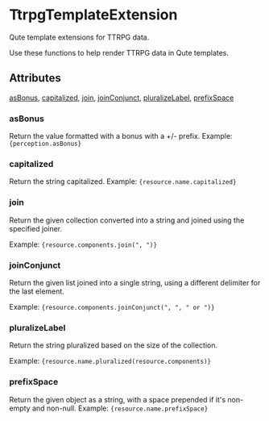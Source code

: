 # TtrpgTemplateExtension

Qute template extensions for TTRPG data.

Use these functions to help render TTRPG data in Qute templates.

## Attributes

[asBonus](#asbonus), [capitalized](#capitalized), [join](#join), [joinConjunct](#joinconjunct), [pluralizeLabel](#pluralizelabel), [prefixSpace](#prefixspace)


### asBonus

Return the value formatted with a bonus with a +/- prefix. Example: `{perception.asBonus}`

### capitalized

Return the string capitalized. Example: `{resource.name.capitalized}`

### join

Return the given collection converted into a string and joined using the specified joiner.

Example: `{resource.components.join(", ")}`

### joinConjunct

Return the given list joined into a single string, using a different delimiter for the last element.

Example: `{resource.components.joinConjunct(", ", " or ")}`

### pluralizeLabel

Return the string pluralized based on the size of the collection.

Example: `{resource.name.pluralized(resource.components)}`

### prefixSpace

Return the given object as a string, with a space prepended if it's non-empty and non-null.
Example: `{resource.name.prefixSpace}`

